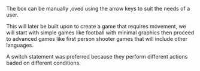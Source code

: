 The box can be manually ,oved using the arrow keys 
to suit the needs of a user. 

This will later be built upon to create a game that requires movement, we will start with simple games like football with minimal graphics then proceed to advanced games like first person shooter games that will include other languages. 


A switch statement was preferred because they perform different actions baded on different conditions. 